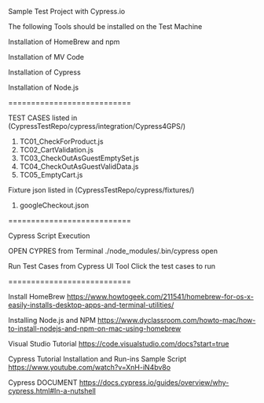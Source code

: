 
Sample Test Project with Cypress.io

The following Tools should be installed on the Test Machine

Installation of HomeBrew and npm

Installation of MV Code

Installation of Cypress

Installation of Node.js

===========================

TEST CASES listed in (CypressTestRepo/cypress/integration/Cypress4GPS/)

1. TC01_CheckForProduct.js	
2. TC02_CartValidation.js	
3. TC03_CheckOutAsGuestEmptySet.js	
4. TC04_CheckOutAsGuestValidData.js	
5. TC05_EmptyCart.js


Fixture json listed in (CypressTestRepo/cypress/fixtures/)
1. googleCheckout.json


===========================


Cypress Script Execution

OPEN CYPRES from Terminal
./node_modules/.bin/cypress open

Run Test Cases from Cypress UI Tool
Click the test cases to run

===========================

Install HomeBrew
https://www.howtogeek.com/211541/homebrew-for-os-x-easily-installs-desktop-apps-and-terminal-utilities/

Installing Node.js and NPM
https://www.dyclassroom.com/howto-mac/how-to-install-nodejs-and-npm-on-mac-using-homebrew

Visual Studio Tutorial
https://code.visualstudio.com/docs?start=true

Cypress Tutorial
Installation and Run-ins Sample Script
https://www.youtube.com/watch?v=XnH-iN4bv8o

Cypress DOCUMENT
https://docs.cypress.io/guides/overview/why-cypress.html#In-a-nutshell
